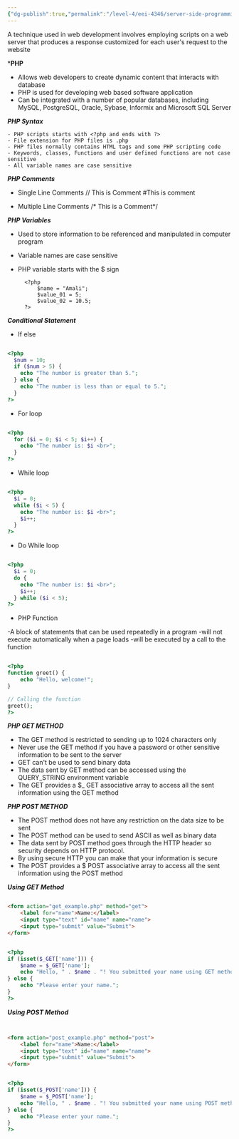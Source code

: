 ```yaml
---
{"dg-publish":true,"permalink":"/level-4/eei-4346/server-side-programming/"}
---
```



A technique used in web development involves employing scripts on a web server that produces a response customized for each user's request to the website


***PHP**

- Allows web developers to create dynamic content that interacts with database 
- PHP is used for developing web based software application
- Can be integrated with a number of popular databases, including MySQL, PostgreSQL, Oracle, Sybase, Informix and Microsoft SQL Server


***PHP Syntax***

	- PHP scripts starts with <?php and ends with ?>
	- File extension for PHP files is .php
	- PHP files normally contains HTML tags and some PHP scripting code
	- Keywords, classes, Functions and user defined functions are not case sensitive 
	- All variable names are case sensitive 


***PHP Comments***

- Single Line Comments
	// This is Comment
	#This is comment

- Multiple Line Comments
	/* This is a Comment*/


***PHP Variables***

- Used to store information to be referenced and manipulated in computer program
- Variable names are case sensitive
- PHP variable starts with the $ sign 

		<?php
			$name = "Amali";
			$value_01 = 5;
			$value_02 = 10.5;
		?>


***Conditional Statement***

- If else

```PHP

<?php
  $num = 10;
  if ($num > 5) {
    echo "The number is greater than 5.";
  } else {
    echo "The number is less than or equal to 5.";
  }
?>

```


- For loop

```PHP

<?php
  for ($i = 0; $i < 5; $i++) {
    echo "The number is: $i <br>";
  }
?>

```


- While loop

```PHP

<?php
  $i = 0;
  while ($i < 5) {
    echo "The number is: $i <br>";
    $i++;
  }
?>

```


- Do While loop

```PHP

<?php
  $i = 0;
  do {
    echo "The number is: $i <br>";
    $i++;
  } while ($i < 5);
?>

```


- PHP Function

-A block of statements that can be used repeatedly in a program 
-will not execute automatically when a page loads
-will be executed by a call to the function 

```PHP

<?php
function greet() {
    echo "Hello, welcome!";
}

// Calling the function
greet();
?>

```


***PHP GET METHOD***

- The GET method is restricted to sending up to 1024 characters only
- Never use the GET method if you have a password or other sensitive information to be sent to the server
- GET can't be used to send binary data 
- The data sent by GET method can be accessed using the QUERY_STRING environment variable 
- The GET provides a $_ GET associative array to access all the sent information using the GET method 


***PHP POST METHOD***

- The POST method does not have any restriction on the data size to be sent
- The POST method can be used to send ASCII as well as binary data
- The data sent by POST method goes through the HTTP header so security depends on HTTP protocol. 
- By using secure HTTP you can make that your information is secure
- The POST provides a  $ POST associative array to access all the sent information using the POST method


***Using GET Method***

```HTML

<form action="get_example.php" method="get">
    <label for="name">Name:</label>
    <input type="text" id="name" name="name">
    <input type="submit" value="Submit">
</form>

```

```PHP

<?php
if (isset($_GET['name'])) {
    $name = $_GET['name'];
    echo "Hello, " . $name . "! You submitted your name using GET method.";
} else {
    echo "Please enter your name.";
}
?>

```


***Using POST Method***

```HTML


<form action="post_example.php" method="post">
    <label for="name">Name:</label>
    <input type="text" id="name" name="name">
    <input type="submit" value="Submit">
</form>

```

```PHP

<?php
if (isset($_POST['name'])) {
    $name = $_POST['name'];
    echo "Hello, " . $name . "! You submitted your name using POST method.";
} else {
    echo "Please enter your name.";
}
?>

```


